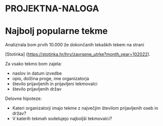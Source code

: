# PROJEKTNA-NALOGA

Najbolj popularne tekme
=======================
Analizirala bom prvih 10.000 že dokončanih tekaških tekem na strani

[Stotinka] (https://stotinka.hr/hrv/zavrsene_utrke?month_year=102022).

Za vsako tekmo bom zajela:
* naslov in datum izvedbe
* opis, dolžina proge, ime organizatorja
* število prijavljenih in prijavljeni tekmovalci
* število prijavljenih držav

Delovne hipoteze:
* Kateri organizatorji imajo tekme z največjim številom prijavljenih oseb in držav?
* V katerih tekmah sodelujejo najboljši tekmovalci?
